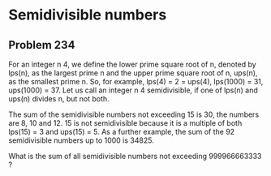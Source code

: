#  Semidivisible numbers
## Problem 234


For an integer n  4, we define the lower prime square root of n, denoted by lps(n), as the largest prime n and the upper prime square root of n, ups(n), as the smallest prime n.
So, for example, lps(4) = 2 = ups(4), lps(1000) = 31, ups(1000) = 37.
Let us call an integer n  4 semidivisible, if one of lps(n) and ups(n) divides n, but not both.

The sum of the semidivisible numbers not exceeding 15 is 30, the numbers are 8, 10 and 12. 15 is not semidivisible because it is a multiple of both lps(15) = 3 and ups(15) = 5.
As a further example, the sum of the 92 semidivisible numbers up to 1000 is 34825.

What is the sum of all semidivisible numbers not exceeding 999966663333 ?


